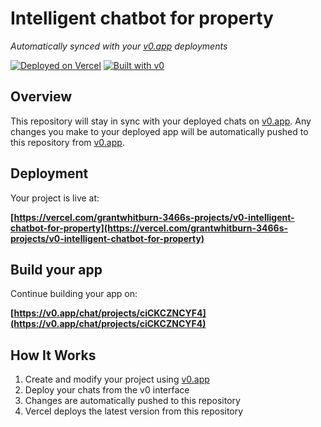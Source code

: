# Intelligent chatbot for property

*Automatically synced with your [v0.app](https://v0.app) deployments*

[![Deployed on Vercel](https://img.shields.io/badge/Deployed%20on-Vercel-black?style=for-the-badge&logo=vercel)](https://vercel.com/grantwhitburn-3466s-projects/v0-intelligent-chatbot-for-property)
[![Built with v0](https://img.shields.io/badge/Built%20with-v0.app-black?style=for-the-badge)](https://v0.app/chat/projects/ciCKCZNCYF4)

## Overview

This repository will stay in sync with your deployed chats on [v0.app](https://v0.app).
Any changes you make to your deployed app will be automatically pushed to this repository from [v0.app](https://v0.app).

## Deployment

Your project is live at:

**[https://vercel.com/grantwhitburn-3466s-projects/v0-intelligent-chatbot-for-property](https://vercel.com/grantwhitburn-3466s-projects/v0-intelligent-chatbot-for-property)**

## Build your app

Continue building your app on:

**[https://v0.app/chat/projects/ciCKCZNCYF4](https://v0.app/chat/projects/ciCKCZNCYF4)**

## How It Works

1. Create and modify your project using [v0.app](https://v0.app)
2. Deploy your chats from the v0 interface
3. Changes are automatically pushed to this repository
4. Vercel deploys the latest version from this repository 
 
